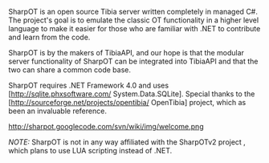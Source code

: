 SharpOT is an open source Tibia server written completely in managed C#. The project's goal is to emulate the classic OT functionality in a higher level language to make it easier for those who are familiar with .NET to contribute and learn from the code.

SharpOT is by the makers of TibiaAPI, and our hope is that the modular server functionality of SharpOT can be integrated into TibiaAPI and that the two can share a common code base.

SharpOT requires .NET Framework 4.0 and uses [http://sqlite.phxsoftware.com/ System.Data.SQLite]. Special thanks to the [http://sourceforge.net/projects/opentibia/ OpenTibia] project, which as been an invaluable reference.

http://sharpot.googlecode.com/svn/wiki/img/welcome.png

*NOTE:* SharpOT is not in any way affiliated with the SharpOTv2 project , which plans to use LUA scripting instead of .NET.
